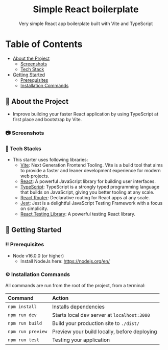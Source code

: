 <div align="center">
  <h1>Simple React boilerplate</h1>
  <p>
    Very simple React app boilerplate built with Vite and TypeScript
  </p>
  </div>

# Table of Contents

- [About the Project](#star2-about-the-project)
  - [Screenshots](#camera-screenshots)
  - [Tech Stack](#space_invader-tech-stack)
- [Getting Started](#toolbox-getting-started)
  - [Prerequisites](#bangbang-prerequisites)
  - [Installation Commands](#gear-installation)

<!-- About the Project -->

## :star2: About the Project

- Improve building your faster React application by using TypeScript at first place and bootstrap by Vite.

### :camera: Screenshots

### :space_invader: Tech Stacks

- This starter uses following libraries:
  - [Vite](https://vitejs.dev/): Next Generation Frontend Tooling. Vite is a build tool that aims to provide a faster and leaner development experience for modern web projects.
  - [React](https://reactjs.org/): A powerful JavaScript library for building user interfaces.
  - [TypeScript](https://www.typescriptlang.org/): TypeScript is a strongly typed programming language that builds on JavaScript, giving you better tooling at any scale.
  - [React Router](https://reactrouter.com/): Declarative routing for React apps at any scale.
  - [Jest](https://jestjs.io/): Jest is a delightful JavaScript Testing Framework with a focus on simplicity.
  - [React Testing Library](https://github.com/testing-library/react-testing-library): A powerful testing React library.

<!-- Getting Started -->

## :toolbox: Getting Started

<!-- Prerequisites -->

### :bangbang: Prerequisites

- Node v16.0.0 (or higher)
  - Install NodeJs here: https://nodejs.org/en/

### :gear: Installation Commands

All commands are run from the root of the project, from a terminal:

| Command           | Action                                       |
| :---------------- | :------------------------------------------- |
| `npm install`     | Installs dependencies                        |
| `npm run dev`     | Starts local dev server at `localhost:3000`  |
| `npm run build`   | Build your production site to `./dist/`      |
| `npm run preview` | Preview your build locally, before deploying |
| `npm run test`    | Testing your application                     |
